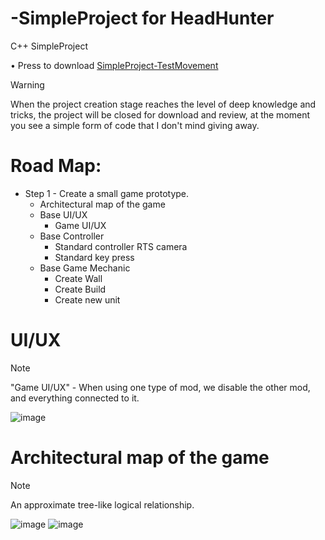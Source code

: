 # -SimpleProject for HeadHunter
С++ SimpleProject

• Press to download [SimpleProject-TestMovement](https://drive.google.com/file/d/1BtmU8JW-ttMAw_RstFgv0tuY9B9Yg6Xr/view?usp=sharing)


> [!WARNING]
> When the project creation stage reaches the level of deep knowledge and tricks, the project will be closed for download and review, at the moment you see a simple form of code that I don't mind giving away.

# Road Map: 
+ Step 1 - Create a small game prototype.
   - Architectural map of the game
   - Base UI/UX
     - Game UI/UX
   - Base Controller
     - Standard controller RTS camera
     - Standard key press
   - Base Game Mechanic
     - Create Wall
     - Create Build
     - Create new unit
  


# UI/UX

> [!NOTE]
> "Game UI/UX" - When using one type of mod, we disable the other mod, and everything connected to it.

![image](https://github.com/Valera94/-SimpleProject/assets/91465697/3166136d-3de6-4fbf-9577-aedb308873bc)

# Architectural map of the game

> [!NOTE]
> An approximate tree-like logical relationship.
>
> 
![image](https://github.com/Valera94/-SimpleProject/assets/91465697/cf6f5203-3445-4a22-8205-55ef97d6215c)
![image](https://github.com/Valera94/-SimpleProject/assets/91465697/fb0cad9a-902a-453b-95f7-50d124d56be3)


